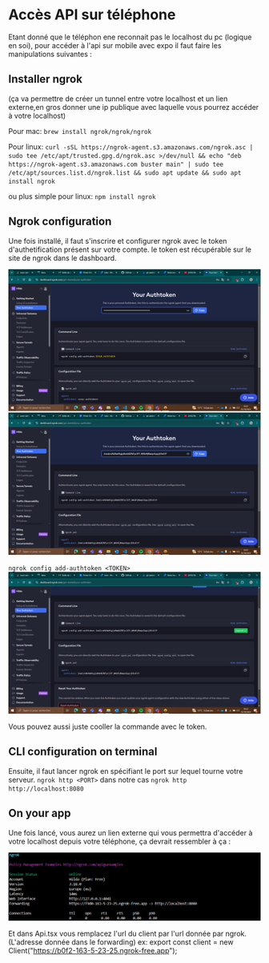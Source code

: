 
# **Accès API sur téléphone**

Etant donné que le téléphon ene reconnait pas le localhost du pc (logique en soi),
pour accéder à l'api sur mobile avec expo il faut faire les manipulations suivantes :

## Installer ngrok
(ça va permettre de créer un tunnel entre votre localhost et un lien externe,en gros donner 
une ip publique avec laquelle vous pourrez accéder à votre localhost)

Pour mac: 
`brew install ngrok/ngrok/ngrok`

Pour linux:
`curl -sSL https://ngrok-agent.s3.amazonaws.com/ngrok.asc | sudo tee /etc/apt/trusted.gpg.d/ngrok.asc >/dev/null && echo "deb https://ngrok-agent.s3.amazonaws.com buster main" | sudo tee /etc/apt/sources.list.d/ngrok.list && sudo apt update && sudo apt install ngrok`

ou plus simple pour linux: 
`npm install ngrok`

## Ngrok configuration

Une fois installé, il faut s'inscrire et configurer ngrok avec le token d'authetification présent sur votre compte. 
le token est récupérable sur le site de ngrok dans le dashboard.  

![alt text](src/image-2.png)
![alt text](src/image-1.png)



`ngrok config add-authtoken <TOKEN>`
![alt text](src/image-3.png)

Vous pouvez aussi juste cooller la commande avec le token. 

## CLI configuration on terminal

Ensuite, il faut lancer ngrok en spécifiant le port sur lequel tourne votre serveur.
`ngrok http <PORT>` dans notre cas `ngrok http http://localhost:8080`

## On your app

Une fois lancé, vous aurez un lien externe qui vous permettra d'accéder à votre localhost depuis votre téléphone, ça devrait ressembler à ça : 

![alt text](src/image.png)

Et dans Api.tsx vous remplacez l'url du client par l'url donnée par ngrok.
(L'adresse donnée dans le forwarding)
ex: export const client = new Client("https://b0f2-163-5-23-25.ngrok-free.app");